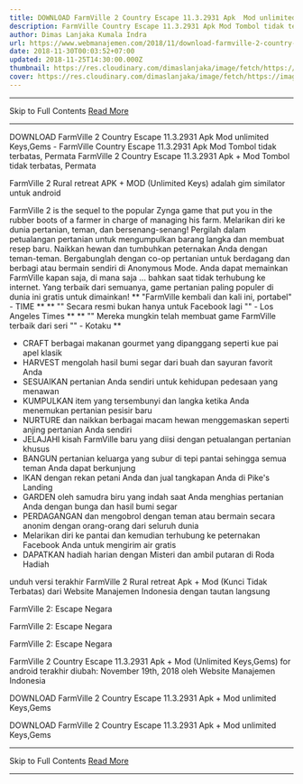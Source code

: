 ```yaml
---
title: DOWNLOAD FarmVille 2 Country Escape 11.3.2931 Apk  Mod unlimited Keys,Gems
description: FarmVille Country Escape 11.3.2931 Apk Mod Tombol tidak terbatas, Permata
author: Dimas Lanjaka Kumala Indra
url: https://www.webmanajemen.com/2018/11/download-farmville-2-country-escape.html
date: 2018-11-30T00:03:52+07:00
updated: 2018-11-25T14:30:00.000Z
thumbnail: https://res.cloudinary.com/dimaslanjaka/image/fetch/https://image.revdl.com/2014/01/FarmVille-2-Country-Escape-1.jpg
cover: https://res.cloudinary.com/dimaslanjaka/image/fetch/https://image.revdl.com/2014/01/FarmVille-2-Country-Escape-1.jpg
---
```


<hr/> Skip to Full Contents <a href="https://www.webmanajemen.com/2018/11/download-farmville-2-country-escape.html" rel="follow" class="button" id="read-more">Read More</a> <hr/> DOWNLOAD FarmVille 2 Country Escape 11.3.2931 Apk  Mod unlimited Keys,Gems - FarmVille Country Escape 11.3.2931 Apk Mod Tombol tidak terbatas, Permata FarmVille 2 Country Escape 11.3.2931 Apk + Mod Tombol tidak terbatas, Permata 
  
  
  
  FarmVille 2 Rural retreat APK + MOD (Unlimited Keys) adalah gim similator untuk android 
  
 FarmVille 2 is the sequel to the popular Zynga game that put you in the rubber boots of a farmer in charge of managing his farm. 
   Melarikan diri ke dunia pertanian, teman, dan bersenang-senang!  Pergilah dalam petualangan pertanian untuk mengumpulkan barang langka dan membuat resep baru.  Naikkan hewan dan tumbuhkan peternakan Anda dengan teman-teman.  Bergabunglah dengan co-op pertanian untuk berdagang dan berbagi atau bermain sendiri di Anonymous Mode.  Anda dapat memainkan FarmVille kapan saja, di mana saja ... bahkan saat tidak terhubung ke internet.  Yang terbaik dari semuanya, game pertanian paling populer di dunia ini gratis untuk dimainkan! 
 ** "FarmVille kembali dan kali ini, portabel" - TIME ** 
 ** "" Secara resmi bukan hanya untuk Facebook lagi "" - Los Angeles Times ** 
 ** "" Mereka mungkin telah membuat game FarmVille terbaik dari seri "" - Kotaku ** 
  
  - CRAFT berbagai makanan gourmet yang dipanggang seperti kue pai apel klasik 
 - HARVEST mengolah hasil bumi segar dari buah dan sayuran favorit Anda 
 - SESUAIKAN pertanian Anda sendiri untuk kehidupan pedesaan yang menawan 
 - KUMPULKAN item yang tersembunyi dan langka ketika Anda menemukan pertanian pesisir baru 
 - NURTURE dan naikkan berbagai macam hewan menggemaskan seperti anjing pertanian Anda sendiri 
 - JELAJAHI kisah FarmVille baru yang diisi dengan petualangan pertanian khusus 
 - BANGUN pertanian keluarga yang subur di tepi pantai sehingga semua teman Anda dapat berkunjung 
 - IKAN dengan rekan petani Anda dan jual tangkapan Anda di Pike's Landing 
 - GARDEN oleh samudra biru yang indah saat Anda menghias pertanian Anda dengan bunga dan hasil bumi segar 
 - PERDAGANGAN dan mengobrol dengan teman atau bermain secara anonim dengan orang-orang dari seluruh dunia 
 - Melarikan diri ke pantai dan kemudian terhubung ke peternakan Facebook Anda untuk mengirim air gratis 
 - DAPATKAN hadiah harian dengan Misteri dan ambil putaran di Roda Hadiah 
  
  
  unduh versi terakhir FarmVille 2 Rural retreat Apk + Mod (Kunci Tidak Terbatas) dari Website Manajemen Indonesia dengan tautan langsung 
  
  
    
  FarmVille 2: Escape Negara 
  
  
  
    
  FarmVille 2: Escape Negara 
  
  
  
    
  FarmVille 2: Escape Negara 
  
  
  FarmVille 2 Country Escape 11.3.2931 Apk + Mod (Unlimited Keys,Gems) for android terakhir diubah: November 19th, 2018 oleh Website Manajemen Indonesia 
  
  
  
DOWNLOAD FarmVille 2 Country Escape 11.3.2931 Apk + Mod unlimited Keys,Gems
  
 DOWNLOAD FarmVille 2 Country Escape 11.3.2931 Apk + Mod unlimited Keys,Gems <hr/> Skip to Full Contents <a href="https://www.webmanajemen.com/2018/11/download-farmville-2-country-escape.html" rel="follow" class="button" id="read-more">Read More</a> <hr/>